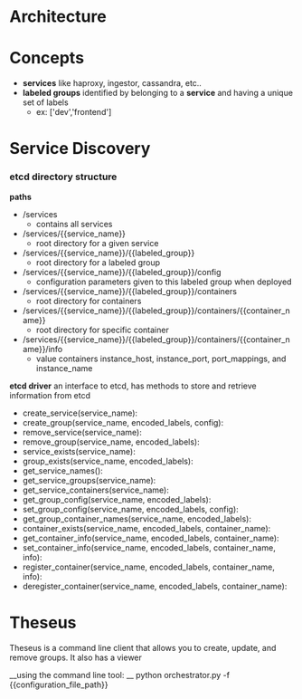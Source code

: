 # Architecture

# Concepts

* __services__ like haproxy, ingestor, cassandra, etc..
* __labeled groups__ identified by belonging to a __service__ and having a unique set of labels 
	* ex: ['dev','frontend'] 

# Service Discovery

### etcd directory structure

__paths__
* /services
	* contains all services
* /services/{{service_name}}
	* root directory for a given service
* /services/{{service_name}}/{{labeled_group}}
	* root directory for a labeled group
* /services/{{service_name}}/{{labeled_group}}/config
	* configuration parameters given to this labeled group when deployed
* /services/{{service_name}}/{{labeled_group}}/containers
	* root directory for containers
* /services/{{service_name}}/{{labeled_group}}/containers/{{container_name}}
	* root directory for specific container
* /services/{{service_name}}/{{labeled_group}}/containers/{{container_name}}/info
	* value containers instance_host, instance_port, port_mappings, and instance_name	

__etcd driver__
an interface to etcd, has methods to store and retrieve information from etcd
* create_service(service_name):
* create_group(service_name, encoded_labels, config):
* remove_service(service_name):
* remove_group(service_name, encoded_labels):
* service_exists(service_name):
* group_exists(service_name, encoded_labels):
* get_service_names():
* get_service_groups(service_name):
* get_service_containers(service_name):
* get_group_config(service_name, encoded_labels):
* set_group_config(service_name, encoded_labels, config):
* get_group_container_names(service_name, encoded_labels):
* container_exists(service_name, encoded_labels, container_name):
* get_container_info(service_name, encoded_labels, container_name):
* set_container_info(service_name, encoded_labels, container_name, info):
* register_container(service_name, encoded_labels, container_name, info):
* deregister_container(service_name, encoded_labels, container_name):

# Theseus

Theseus is a command line client that allows you to create, update, and remove groups. It also has a viewer

__using the command line tool: __
python orchestrator.py -f {{configuration_file_path}}
